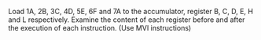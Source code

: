 Load 1A, 2B, 3C, 4D, 5E, 6F and 7A to the accumulator, register B, C, D, E, H and L respectively. 
Examine the content of each register before and after the execution of each instruction. (Use MVI instructions) 